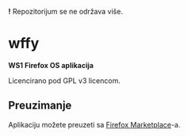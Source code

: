 **!** Repozitorijum se ne održava više.

# wffy

**WS1 Firefox OS aplikacija**

Licencirano pod GPL v3 licencom.

## Preuzimanje

Aplikaciju možete preuzeti sa
[Firefox Marketplace](https://marketplace.firefox.com/app/ws1)-a.
